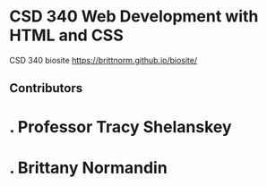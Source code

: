 # CSD 340 Web Development with HTML and CSS
CSD 340 biosite https://brittnorm.github.io/biosite/
## Contributors
# . Professor Tracy Shelanskey
# . Brittany Normandin
